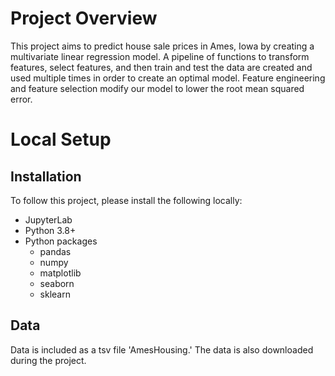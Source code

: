# Project Overview

This project aims to predict house sale prices in Ames, Iowa by creating a multivariate linear regression model.  A pipeline of functions to transform features, select features, and then train and test the data are created and used multiple times in order to create an optimal model.  Feature engineering and feature selection 
modify our model to lower the root mean squared error.  

# Local Setup

## Installation

To follow this project, please install the following locally:
* JupyterLab
* Python 3.8+
* Python packages
  * pandas
  * numpy
  * matplotlib
  * seaborn
  * sklearn

## Data

Data is included as a tsv file 'AmesHousing.'  The data is also downloaded during the project.
